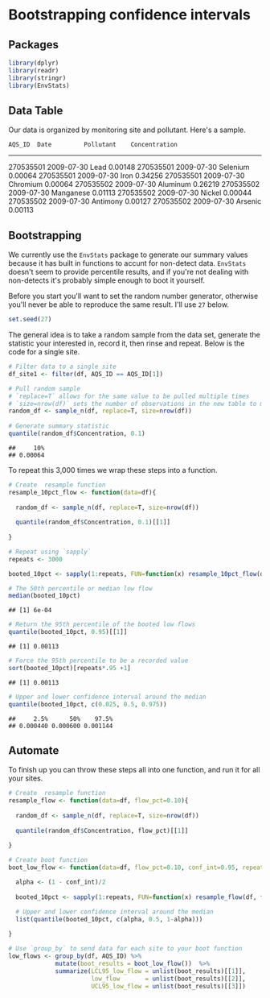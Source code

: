 # Bootstrapping confidence intervals

## Packages

```r
library(dplyr)
library(readr)
library(stringr)
library(EnvStats)
```

## Data Table

Our data is organized by monitoring site and pollutant. Here's a sample.


    AQS_ID  Date         Pollutant    Concentration
----------  -----------  ----------  --------------
 270535501  2009-07-30   Lead               0.00148
 270535501  2009-07-30   Selenium           0.00064
 270535501  2009-07-30   Iron               0.34256
 270535501  2009-07-30   Chromium           0.00064
 270535502  2009-07-30   Aluminum           0.26219
 270535502  2009-07-30   Manganese          0.01113
 270535502  2009-07-30   Nickel             0.00044
 270535502  2009-07-30   Antimony           0.00127
 270535502  2009-07-30   Arsenic            0.00113

## Bootstrapping

We currently use the `EnvStats` package to generate our summary values because it has built in functions to accunt for non-detect data. `EnvStats` doesn't seem to provide percentile results, and if you're not dealing with non-detects it's probably simple enough to boot it yourself.


Before you start you'll want to set the random number generator, otherwise you'll never be able to reproduce the same result. I'll use `27` below.

```r
set.seed(27)
```


The general idea is to take a random sample from the data set, generate the statistic your interested in, record it, then rinse and repeat. Below is the code for a single site.

```r
# Filter data to a single site
df_site1 <- filter(df, AQS_ID == AQS_ID[1])

# Pull random sample
# `replace=T` allows for the same value to be pulled multiple times
# `size=nrow(df)` sets the number of observations in the new table to match the original 
random_df <- sample_n(df, replace=T, size=nrow(df))
  
# Generate summary statistic
quantile(random_df$Concentration, 0.1)
```

```
##     10% 
## 0.00064
```


To repeat this 3,000 times we wrap these steps into a function.

```r
# Create  resample function
resample_10pct_flow <- function(data=df){
  
  random_df <- sample_n(df, replace=T, size=nrow(df))
  
  quantile(random_df$Concentration, 0.1)[[1]]
  
}

# Repeat using `sapply`
repeats <- 3000

booted_10pct <- sapply(1:repeats, FUN=function(x) resample_10pct_flow(df))

# The 50th percentile or median low flow
median(booted_10pct)
```

```
## [1] 6e-04
```

```r
# Return the 95th percentile of the booted low flows
quantile(booted_10pct, 0.95)[[1]]
```

```
## [1] 0.00113
```

```r
# Force the 95th percentile to be a recorded value
sort(booted_10pct)[repeats*.95 +1]
```

```
## [1] 0.00113
```

```r
# Upper and lower confidence interval around the median
quantile(booted_10pct, c(0.025, 0.5, 0.975))
```

```
##     2.5%      50%    97.5% 
## 0.000440 0.000600 0.001144
```


## Automate

To finish up you can throw these steps all into one function, and run it for all your sites.

```r
# Create  resample function
resample_flow <- function(data=df, flow_pct=0.10){
  
  random_df <- sample_n(df, replace=T, size=nrow(df))
  
  quantile(random_df$Concentration, flow_pct)[[1]]
  
}

# Create boot function
boot_low_flow <- function(data=df, flow_pct=0.10, conf_int=0.95, repeats=3000){

  alpha <- (1 - conf_int)/2
  
  booted_10pct <- sapply(1:repeats, FUN=function(x) resample_flow(df, flow_pct))

  # Upper and lower confidence interval around the median
  list(quantile(booted_10pct, c(alpha, 0.5, 1-alpha)))
  
}

# Use `group_by` to send data for each site to your boot function
low_flows <- group_by(df, AQS_ID) %>% 
             mutate(boot_results = boot_low_flow())  %>%
             summarize(LCL95_low_flow = unlist(boot_results)[[1]], 
                       low_flow       = unlist(boot_results)[[2]], 
                       UCL95_low_flow = unlist(boot_results)[[3]])         
```
